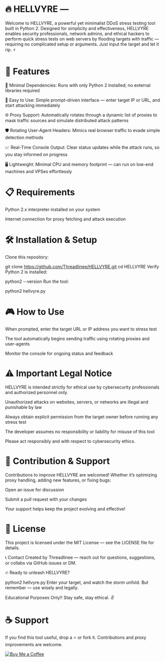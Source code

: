 # 🔥 HELLVYRE — 
Welcome to HELLVYRE, a powerful yet minimalist DDoS stress testing tool built in Python 2. Designed for simplicity and effectiveness, HELLVYRE enables security professionals, network admins, and ethical hackers to perform quick stress tests on web servers by flooding targets with traffic — requiring no complicated setup or arguments. Just input the target and let it rip. ⚡

# 🚀 Features
🔧 Minimal Dependencies: Runs with only Python 2 installed; no external libraries required

🎯 Easy to Use: Simple prompt-driven interface — enter target IP or URL, and start attacking immediately

🌐 Proxy Support: Automatically rotates through a dynamic list of proxies to mask traffic sources and simulate distributed attack patterns

🛡 Rotating User-Agent Headers: Mimics real browser traffic to evade simple detection methods

📈 Real-Time Console Output: Clear status updates while the attack runs, so you stay informed on progress

🖥 Lightweight: Minimal CPU and memory footprint — can run on low-end machines and VPSes effortlessly

# 📋 Requirements
Python 2.x interpreter installed on your system

Internet connection for proxy fetching and attack execution

# 🛠 Installation & Setup
Clone this repository:

git clone https://github.com/Threadlinee/HELLVYRE.git
cd HELLVYRE
Verify Python 2 is installed:

python2 --version
Run the tool:

python2 hellvyre.py
# 🎮 How to Use
When prompted, enter the target URL or IP address you want to stress test

The tool automatically begins sending traffic using rotating proxies and user-agents

Monitor the console for ongoing status and feedback

# ⚠️ Important Legal Notice
HELLVYRE is intended strictly for ethical use by cybersecurity professionals and authorized personnel only.

Unauthorized attacks on websites, servers, or networks are illegal and punishable by law

Always obtain explicit permission from the target owner before running any stress test

The developer assumes no responsibility or liability for misuse of this tool

Please act responsibly and with respect to cybersecurity ethics.

# 🤝 Contribution & Support
Contributions to improve HELLVYRE are welcomed! Whether it’s optimizing proxy handling, adding new features, or fixing bugs:

Open an issue for discussion

Submit a pull request with your changes

Your support helps keep the project evolving and effective!

# 📜 License
This project is licensed under the MIT License — see the LICENSE file for details.

📞 Contact
Created by Threadlinee — reach out for questions, suggestions, or collabs via GitHub issues or DM.

🔥 Ready to unleash HELLVYRE?

python2 hellvyre.py
Enter your target, and watch the storm unfold. But remember — use wisely and legally.

Educational Purposes Only!! Stay safe, stay ethical. ✌️


# ☕ Support
If you find this tool useful, drop a ⭐ or fork it. Contributions and proxy improvements are welcome.

[![Buy Me a Coffee](https://ko-fi.com/img/githubbutton_sm.svg)](https://ko-fi.com/G2G114SBVV)
